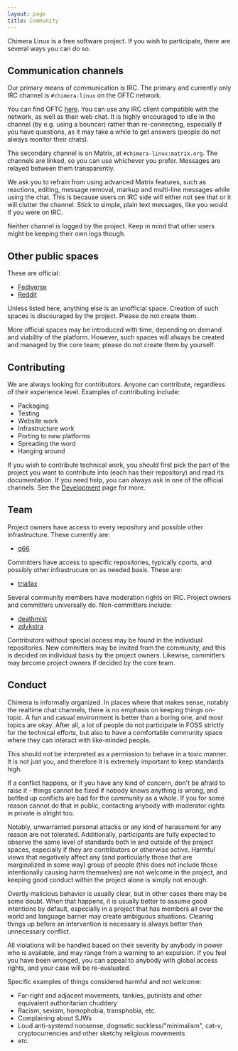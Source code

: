 ```yaml
---
layout: page
title: Community
---
```


Chimera Linux is a free software project. If you wish to participate, there
are several ways you can do so.

## Communication channels

Our primary means of communication is IRC. The primary and currently only
IRC channel is `#chimera-linux` on the OFTC network.

You can find OFTC [here](https://oftc.net). You can use any IRC client
compatible with the network, as well as their web chat. It is highly
encouraged to idle in the channel (by e.g. using a bouncer) rather than
re-connecting, especially if you have questions, as it may take a while
to get answers (people do not always monitor their chats).

The secondary channel is on Matrix, at `#chimera-linux:matrix.org`. The channels
are linked, so you can use whichever you prefer. Messages are relayed between
them transparently.

We ask you to refrain from using advanced Matrix features, such as reactions,
editing, message removal, markup and multi-line messages while using the chat.
This is because users on IRC side will either not see that or it will clutter
the channel. Stick to simple, plain text messages, like you would if you were
on IRC.

Neither channel is logged by the project. Keep in mind that other users might
be keeping their own logs though.

## Other public spaces

These are official:

* [Fediverse](https://floss.social/@chimera_linux)
* [Reddit](https://www.reddit.com/r/chimeralinux)

Unless listed here, anything else is an unofficial space. Creation of such
spaces is discouraged by the project. Please do not create them.

More official spaces may be introduced with time, depending on demand and
viability of the platform. However, such spaces will always be created and
managed by the core team; please do not create them by yourself.

## Contributing

We are always looking for contributors. Anyone can contribute, regardless
of their experience level. Examples of contributing include:

* Packaging
* Testing
* Website work
* Infrastructure work
* Porting to new platforms
* Spreading the word
* Hanging around

If you wish to contribute technical work, you should first pick the part
of the project you want to contribute into (each has their repository)
and read its documentation. If you need help, you can always ask in one
of the official channels. See the [Development](/development) page for more.

## Team

Project owners have access to every repository and possible other
infrastructure. These currently are:

* [q66](https://github.com/q66)

Committers have access to specific repositories, typically cports, and
possibly other infrastrucure on as needed basis. These are:

* [triallax](https://github.com/triallax)

Several community members have moderation rights on IRC. Project owners
and committers universally do. Non-committers include:

* [deathmist](https://github.com/JamiKettunen)
* [zdykstra](https://github.com/zdykstra)

Contributors without special access may be found in the individual
repositories. New committers may be invited from the community,
and this is decided on individual basis by the project owners.
Likewise, committers may become project owners if decided by the
core team.

## Conduct

Chimera is informally organized. In places where that makes sense, notably
the realtime chat channels, there is no emphasis on keeping things on-topic.
A fun and casual environment is better than a boring one, and most topics
are okay. After all, a lot of people do not participate in FOSS strictly
for the technical efforts, but also to have a comfortable community space
where they can interact with like-minded people.

This should not be interpreted as a permission to behave in a toxic manner.
It is not just you, and therefore it is extremely important to keep standards
high.

If a conflict happens, or if you have any kind of concern, don't be afraid to
raise it - things cannot be fixed if nobody knows anything is wrong, and
bottled up conflicts are bad for the community as a whole. If you for some
reason cannot do that in public, contacting anybody with moderator rights
in private is alright too.

Notably, unwarranted personal attacks or any kind of harassment for any reason
are not tolerated. Additionally, participants are fully expected to observe the
same level of standards both in and outside of the project spaces, especially if
they are contributors or otherwise active. Harmful views that negatively affect
any (and particularly those that are marginalized in some way) group of people
(this does not include those intentionally causing harm themselves) are not
welcome in the project, and keeping good conduct within the project alone is
simply not enough.

Overtly malicious behavior is usually clear, but in other cases there may be
some doubt. When that happens, it is usually better to assume good intentions
by default, especially in a project that has members all over the world and
language barrier may create ambiguous situations. Clearing things up before
an intervention is necessary is always better than unnecessary conflict.

All violations will be handled based on their severity by anybody in power who
is available, and may range from a warning to an expulsion. If you feel you
have been wronged, you can appeal to anybody with global access rights, and
your case will be re-evaluated.

Specific examples of things considered harmful and not welcome:

* Far-right and adjacent movements, tankies, putinists and other
  equivalent authoritarian chuddery
* Racism, sexism, homophobia, transphobia, etc.
* Complaining about SJWs
* Loud anti-systemd nonsense, dogmatic suckless/"minimalism",
  cat-v, cryptocurrencies and other sketchy religious movements
* etc.
